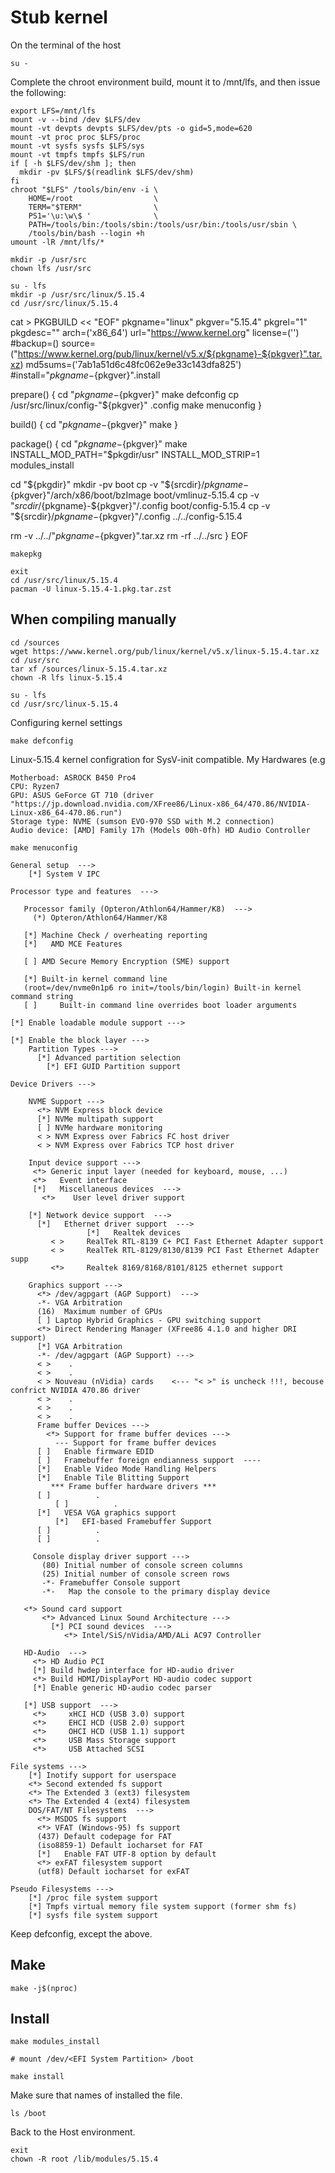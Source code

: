 # Stub kernel

On the terminal of the host
```
su -
```
Complete the chroot environment build, mount it to /mnt/lfs, and then issue the following: 
```
export LFS=/mnt/lfs
mount -v --bind /dev $LFS/dev
mount -vt devpts devpts $LFS/dev/pts -o gid=5,mode=620
mount -vt proc proc $LFS/proc
mount -vt sysfs sysfs $LFS/sys
mount -vt tmpfs tmpfs $LFS/run
if [ -h $LFS/dev/shm ]; then
  mkdir -pv $LFS/$(readlink $LFS/dev/shm)
fi
chroot "$LFS" /tools/bin/env -i \
    HOME=/root                  \
    TERM="$TERM"                \
    PS1='\u:\w\$ '              \
    PATH=/tools/bin:/tools/sbin:/tools/usr/bin:/tools/usr/sbin \
    /tools/bin/bash --login +h
umount -lR /mnt/lfs/*

mkdir -p /usr/src
chown lfs /usr/src
```
```
su - lfs
mkdir -p /usr/src/linux/5.15.4
cd /usr/src/linux/5.15.4

```
cat > PKGBUILD << "EOF"
pkgname="linux"
pkgver="5.15.4"
pkgrel="1"
pkgdesc=""
arch=('x86_64')
url="https://www.kernel.org"
license=('')
#backup=()
source=("https://www.kernel.org/pub/linux/kernel/v5.x/${pkgname}-${pkgver}".tar.xz)
md5sums=('7ab1a51d6c48fc062e9e33c143dfa825')
#install="${pkgname}-${pkgver}".install

prepare() {
cd "${pkgname}-${pkgver}"
make defconfig
cp /usr/src/linux/config-"${pkgver}" .config
make menuconfig
}

build() {
cd "${pkgname}-${pkgver}"
make
}

package() {
cd "${pkgname}-${pkgver}"
make INSTALL_MOD_PATH="$pkgdir/usr" INSTALL_MOD_STRIP=1 modules_install

cd "${pkgdir}"
mkdir -pv boot
cp -v "${srcdir}/${pkgname}-${pkgver}"/arch/x86/boot/bzImage boot/vmlinuz-5.15.4
cp -v "${srcdir}/${pkgname}-${pkgver}"/.config boot/config-5.15.4
cp -v "${srcdir}/${pkgname}-${pkgver}"/.config ../../config-5.15.4

rm -v ../../"${pkgname}-${pkgver}".tar.xz
rm -rf ../../src
}
EOF
```
makepkg
```
```
exit
cd /usr/src/linux/5.15.4
pacman -U linux-5.15.4-1.pkg.tar.zst
```
## When compiling manually 
```
cd /sources
wget https://www.kernel.org/pub/linux/kernel/v5.x/linux-5.15.4.tar.xz
cd /usr/src
tar xf /sources/linux-5.15.4.tar.xz
chown -R lfs linux-5.15.4

su - lfs
cd /usr/src/linux-5.15.4
```
Configuring kernel settings
```
make defconfig
```
Linux-5.15.4 kernel configration for SysV-init compatible.
My Hardwares (e.g
```
Motherboad: ASROCK B450 Pro4
CPU: Ryzen7
GPU: ASUS GeForce GT 710 (driver "https://jp.download.nvidia.com/XFree86/Linux-x86_64/470.86/NVIDIA-Linux-x86_64-470.86.run")
Storage type: NVME (sumson EVO-970 SSD with M.2 connection)
Audio device: [AMD] Family 17h (Models 00h-0fh) HD Audio Controller
```
```
make menuconfig
```
```
General setup  --->
    [*] System V IPC

Processor type and features  --->

   Processor family (Opteron/Athlon64/Hammer/K8)  --->
     (*) Opteron/Athlon64/Hammer/K8
     
   [*] Machine Check / overheating reporting 
   [*]   AMD MCE Features
   
   [ ] AMD Secure Memory Encryption (SME) support
   
   [*] Built-in kernel command line
   (root=/dev/nvme0n1p6 ro init=/tools/bin/login) Built-in kernel command string
   [ ]     Built-in command line overrides boot loader arguments 
      
[*] Enable loadable module support --->

[*] Enable the block layer --->
    Partition Types --->
      [*] Advanced partition selection
        [*] EFI GUID Partition support

Device Drivers --->

    NVME Support --->
      <*> NVM Express block device 
      [*] NVMe multipath support
      [ ] NVMe hardware monitoring
      < > NVM Express over Fabrics FC host driver
      < > NVM Express over Fabrics TCP host driver           

    Input device support --->
     <*> Generic input layer (needed for keyboard, mouse, ...) 
     <*>   Event interface
     [*]   Miscellaneous devices  ---> 
       <*>    User level driver support

    [*] Network device support  --->
      [*]   Ethernet driver support  --->
                 [*]   Realtek devices
		 < >     RealTek RTL-8139 C+ PCI Fast Ethernet Adapter support
		 < >     RealTek RTL-8129/8130/8139 PCI Fast Ethernet Adapter supp
		 <*>     Realtek 8169/8168/8101/8125 ethernet support

    Graphics support --->
      <*> /dev/agpgart (AGP Support)  --->
      -*- VGA Arbitration
      (16)  Maximum number of GPUs
      [ ] Laptop Hybrid Graphics - GPU switching support
      <*> Direct Rendering Manager (XFree86 4.1.0 and higher DRI support)
      [*] VGA Arbitration
      -*- /dev/agpgart (AGP Support) --->
      < >    .
      < >    .
      < > Nouveau (nVidia) cards    <--- "< >" is uncheck !!!, becouse confrict NVIDIA 470.86 driver 
      < >    .
      < >    .
      < >    .
      Frame buffer Devices --->
        <*> Support for frame buffer devices --->
          --- Support for frame buffer devices
	  [ ]   Enable firmware EDID
	  [ ]   Framebuffer foreign endianness support  ----
	  [*]   Enable Video Mode Handling Helpers
	  [*]   Enable Tile Blitting Support
	     *** Frame buffer hardware drivers ***
	  [ ]          .
          [ ]          .
	  [*]   VESA VGA graphics support
          [*]   EFI-based Framebuffer Support
	  [ ]          .
	  [ ]          .

     Console display driver support --->
       (80) Initial number of console screen columns
       (25) Initial number of console screen rows
       -*- Framebuffer Console support
       -*-   Map the console to the primary display device

   <*> Sound card support
       <*> Advanced Linux Sound Architecture --->
         [*] PCI sound devices  --->
            <*> Intel/SiS/nVidia/AMD/ALi AC97 Controller  
	    
   HD-Audio  --->
     <*> HD Audio PCI
     [*] Build hwdep interface for HD-audio driver
     <*> Build HDMI/DisplayPort HD-audio codec support 
     [*] Enable generic HD-audio codec parser

   [*] USB support  --->
     <*>     xHCI HCD (USB 3.0) support
     <*>     EHCI HCD (USB 2.0) support
     <*>     OHCI HCD (USB 1.1) support
     <*>     USB Mass Storage support
     <*>     USB Attached SCSI

File systems --->
    [*] Inotify support for userspace
    <*> Second extended fs support
    <*> The Extended 3 (ext3) filesystem
    <*> The Extended 4 (ext4) filesystem
    DOS/FAT/NT Filesystems  --->
      <*> MSDOS fs support
      <*> VFAT (Windows-95) fs support
      (437) Default codepage for FAT
      (iso8859-1) Default iocharset for FAT
      [*]   Enable FAT UTF-8 option by default 
      <*> exFAT filesystem support
      (utf8) Default iocharset for exFAT
 
Pseudo Filesystems --->
    [*] /proc file system support
    [*] Tmpfs virtual memory file system support (former shm fs)
    [*] sysfs file system support

```
Keep defconfig, except the above.

## Make
```
make -j$(nproc)
```
## Install
```
make modules_install

# mount /dev/<EFI System Partition> /boot

make install
```
Make sure that names of installed the file.
```
ls /boot
```    
Back to the Host environment.
```
exit
chown -R root /lib/modules/5.15.4
```

